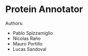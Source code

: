 # Protein Annotator

Authors:

- Pablo Spizzamiglio
- Nicolas Raño
- Mauro Portillo
- Lucas Sandoval

